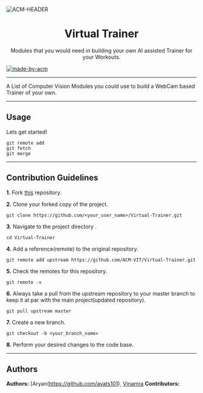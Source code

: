 ![ACM-HEADER](https://user-images.githubusercontent.com/14032427/92643737-e6252e00-f2ff-11ea-8a51-1f1b69caba9f.png)

<h1 align="center"> Virtual Trainer </h1>

<p align="center"> 
Modules that you would need in building your own AI assisted Trainer for your Workouts.
</p>

<p>
  <a href="https://acmvit.in/" target="_blank">
    <img alt="made-by-acm" src="https://img.shields.io/badge/MADE%20BY-ACM%20VIT-blue?style=for-the-badge" />
  </a>
    <!-- Uncomment the below line to add the license badge. Make sure the right license badge is reflected. -->
    <!-- <img alt="license" src="https://img.shields.io/badge/License-MIT-green.svg?style=for-the-badge" /> -->
    <!-- forks/stars/tech stack in the form of badges from https://shields.io/ -->
</p>

---

A List of Computer Vision Modules you could use to build a WebCam based Trainer of your own. 

---

## Usage
<!-- How To, Features, Installation etc. as subheadings in this section. example-->

Lets get started!
```console
git remote add
git fetch
git merge
```

---
## Contribution Guidelines


**1.**  Fork [this](https://github.com/ACM-VIT/Virtual-Trainer.git) repository.

**2.**  Clone your forked copy of the project.

```
git clone https://github.com/<your_user_name>/Virtual-Trainer.git
```

**3.** Navigate to the project directory .

```
cd Virtual-Trainer
```

**4.** Add a reference(remote) to the original repository.

```
git remote add upstream https://github.com/ACM-VIT/Virtual-Trainer.git 
```

**5.** Check the remotes for this repository.

```
git remote -v
```

**6.** Always take a pull from the upstream repository to your master branch to keep it at par with the main project(updated repository).

```
git pull upstream master
```

**7.** Create a new branch.

```
git checkout -b <your_branch_name>
```

**8.** Perform your desired changes to the code base.

---
## Authors

**Authors:** [Aryan(https://github.com/avats101), [Vinamra](https://github.com/vinamrak)
 **Contributors:** <!--Generate contributors list using this link - https://contributors-img.web.app/preview -->
